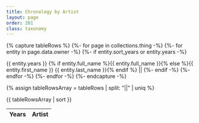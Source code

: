 ```yaml
---
title: Chronology by Artist
layout: page
order: 201
class: taxonomy
---
```


{% capture tableRows %}
{%- for page in collections.thing -%}
{%- for entity in page.data.owner -%}
{%- if entity.sort_years or entity.years -%}
  <tr data-sort-as="{% if entity.sort_years %}{{ entity.sort_years }}{% else %}{{ entity.years }}{% endif %}">
    <td>{{ entity.years }}</td>
    <td>{% if entity.full_name %}{{ entity.full_name }}{% else %}{{ entity.first_name }} {{ entity.last_name }}{% endif %}</td>
  </tr>||
{%- endif -%}
{%- endfor -%}
{%- endfor -%}
{%- endcapture -%}

{% assign tableRowsArray = tableRows | split: "||" | uniq %}

<div class="has-rule-lines">
<table class="taxonomy-table" id="artists-chronology">
  <thead class="visually-hidden">
    <tr><th>Years</th><th>Artist</th>
  </thead>
  <tbody>
    {{ tableRowsArray | sort }}
  </tbody>
</table>
</div>
